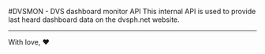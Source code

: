 #DVSMON - DVS dashboard monitor API
This internal API is used to provide last heard dashboard data on the dvsph.net website.


---
With love, :heart:
